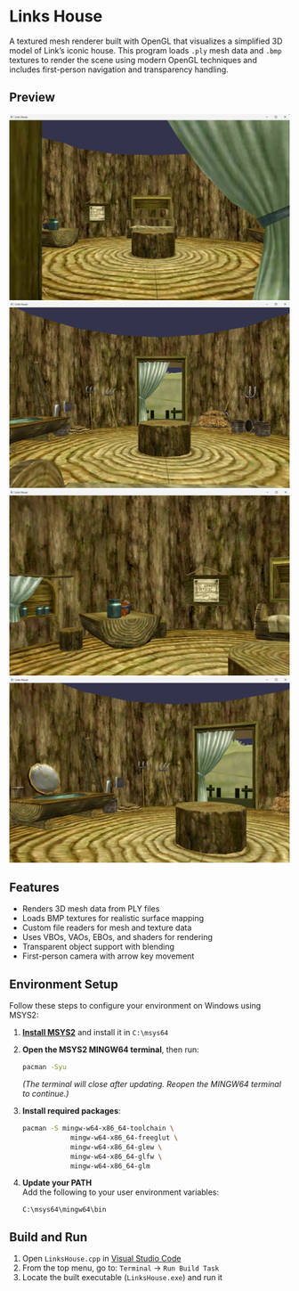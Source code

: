 # Links House

A textured mesh renderer built with OpenGL that visualizes a simplified 3D model of Link’s iconic house. This program loads `.ply` mesh data and `.bmp` textures to render the scene using modern OpenGL techniques and includes first-person navigation and transparency handling.

## Preview

![Link House Screenshot 1](Screenshots/LinksHouse1.png)  
![Link House Screenshot 2](Screenshots/LinksHouse2.png)  
![Link House Screenshot 3](Screenshots/LinksHouse3.png)  
![Link House Screenshot 4](Screenshots/LinksHouse4.png)

## Features

- Renders 3D mesh data from PLY files
- Loads BMP textures for realistic surface mapping
- Custom file readers for mesh and texture data
- Uses VBOs, VAOs, EBOs, and shaders for rendering
- Transparent object support with blending
- First-person camera with arrow key movement

## Environment Setup

Follow these steps to configure your environment on Windows using MSYS2:

1. [**Install MSYS2**](https://www.msys2.org/) and install it in `C:\msys64`

2. **Open the MSYS2 MINGW64 terminal**, then run:

   ```bash
   pacman -Syu
   ```

   _(The terminal will close after updating. Reopen the MINGW64 terminal to continue.)_

3. **Install required packages**:

   ```bash
   pacman -S mingw-w64-x86_64-toolchain \
               mingw-w64-x86_64-freeglut \
               mingw-w64-x86_64-glew \
               mingw-w64-x86_64-glfw \
               mingw-w64-x86_64-glm
   ```

4. **Update your PATH**  
   Add the following to your user environment variables:
   ```
   C:\msys64\mingw64\bin
   ```

## Build and Run

1. Open `LinksHouse.cpp` in [Visual Studio Code](https://code.visualstudio.com/)
2. From the top menu, go to: `Terminal` → `Run Build Task`
3. Locate the built executable (`LinksHouse.exe`) and run it
